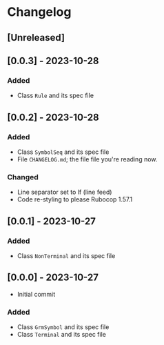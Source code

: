 # Changelog

## [Unreleased]

## [0.0.3] - 2023-10-28
### Added
- Class `Rule` and its spec file

## [0.0.2] - 2023-10-28
### Added
- Class `SymbolSeq` and its spec file
- File `CHANGELOG.md`; the file file you're reading now.

### Changed
- Line separator set to lf (line feed)
- Code re-styling to please Rubocop 1.57.1

## [0.0.1] - 2023-10-27
### Added
- Class `NonTerminal` and its spec file

## [0.0.0] - 2023-10-27
- Initial commit

### Added
- Class `GrmSymbol` and its spec file
- Class `Terminal` and its spec file